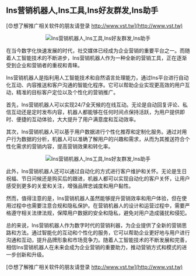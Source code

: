## **Ins营销机器人,Ins工具,Ins好友群发,Ins助手**

[😍想了解推广相关软件的朋友请登录 http://www.vst.tw](http://www.vst.tw)

 <center><img src="https://vst.tw/MP4/tuiguang/png/0.png" alt="Ins营销机器人,Ins工具,Ins好友群发,Ins助手"></center>

在当今数字化快速发展的时代，社交媒体已经成为企业营销的重要平台之一。而随着人工智能技术的不断进步，Ins营销机器人作为一种全新的营销工具，正在逐渐受到企业和营销者的重视和青睐。

Ins营销机器人是指利用人工智能技术和自然语言处理能力，通过Ins平台进行自动化互动、内容推送和客户沟通的智能化程序。它可以帮助企业实现更高效的用户互动，精准的目标客户定位以及个性化的营销推广。

首先，Ins营销机器人可以实现24/7全天候的在线互动。无论是自动回复评论、私信互动还是定时发布内容，机器人都能够在任何时间点保持活跃，为用户提供即时、便捷的互动体验，大大提升了用户满意度和互动效率。

其次，Ins营销机器人可以基于用户数据进行个性化推荐和定制化服务。通过对用户行为数据的分析，机器人可以准确了解用户的兴趣和需求，从而为其推送符合个性化需求的营销内容，提高营销效果和转化率。

 <center><img src="https://vst.tw/MP4/tuiguang/png/5.png" alt="Ins营销机器人,Ins工具,Ins好友群发,Ins助手"></center>

此外，Ins营销机器人还可以通过自动化的方式进行客户维护和关怀。无论是生日祝福、节日问候还是购买后的跟进，机器人都可以实现自动化的客户关怀，让用户感受到更多的关爱和关注，增强品牌忠诚度和用户黏性。

然而，值得注意的是，Ins营销机器人虽然能够提升营销效率和用户体验，但在使用过程中也需要注意合规和隐私保护。在营销机器人的设计和运营过程中，需要严格遵守相关法律法规，保障用户数据的安全和隐私，避免对用户造成骚扰和侵犯。

总的来说，Ins营销机器人作为数字时代的营销利器，为企业提供了全新的营销思路和方法。通过智能化的互动和个性化的服务，它可以帮助企业更好地与用户进行沟通和互动，提升品牌形象和市场竞争力。随着人工智能技术的不断发展和完善，相信Ins营销机器人在未来会成为企业营销的重要助力，推动营销方式和模式的进一步创新和升级。

[😍想了解推广相关软件的朋友请登录 http://www.vst.tw](http://www.vst.tw)



